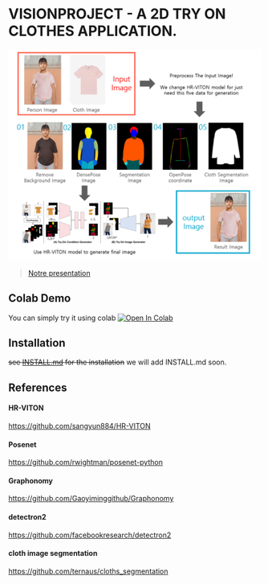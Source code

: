 # VISIONPROJECT - A 2D TRY ON CLOTHES APPLICATION.
![teaser image](./graph/DIAGRAMME.png)
> [Notre presentation](./VISIONPROJECT.pptx)

## Colab Demo
You can simply try it using colab
[![Open In Colab](https://colab.research.google.com/assets/colab-badge.svg)](https://colab.research.google.com/drive/1fP5Wia4ukTp6WC5FlSa7InW7cOLXCePy?usp=sharing)

## Installation
~~see [INSTALL.md](./INSTALL.md) for the installation~~
we will add INSTALL.md soon.

## References
#### HR-VITON
https://github.com/sangyun884/HR-VITON
#### Posenet
https://github.com/rwightman/posenet-python
#### Graphonomy
https://github.com/Gaoyiminggithub/Graphonomy
#### detectron2
https://github.com/facebookresearch/detectron2
#### cloth image segmentation
https://github.com/ternaus/cloths_segmentation
